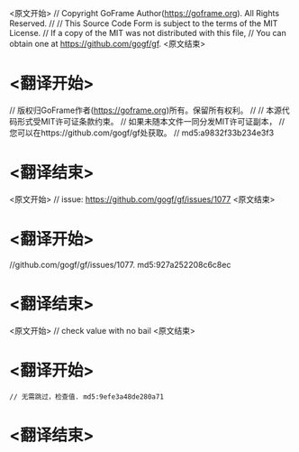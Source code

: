 
<原文开始>
// Copyright GoFrame Author(https://goframe.org). All Rights Reserved.
//
// This Source Code Form is subject to the terms of the MIT License.
// If a copy of the MIT was not distributed with this file,
// You can obtain one at https://github.com/gogf/gf.
<原文结束>

# <翻译开始>
// 版权归GoFrame作者(https://goframe.org)所有。保留所有权利。
//
// 本源代码形式受MIT许可证条款约束。
// 如果未随本文件一同分发MIT许可证副本，
// 您可以在https://github.com/gogf/gf处获取。
// md5:a9832f33b234e3f3
# <翻译结束>


<原文开始>
// issue: https://github.com/gogf/gf/issues/1077
<原文结束>

# <翻译开始>
//github.com/gogf/gf/issues/1077. md5:927a252208c6c8ec
# <翻译结束>


<原文开始>
// check value with no bail
<原文结束>

# <翻译开始>
	// 无需跳过，检查值. md5:9efe3a48de280a71
# <翻译结束>

